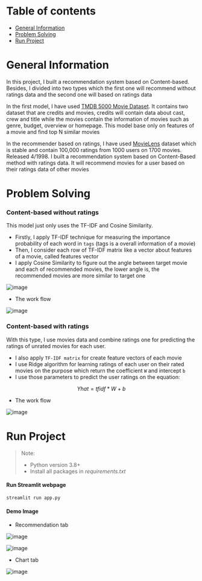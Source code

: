 # Table of contents
* [General Information](#general-information)
* [Problem Solving](#problem-solving)
* [Run Project](#run-project)

# General Information

In this project, I built a recommendation system based on Content-based. Besides, I divided into two types which the first one will recommend without ratings data and the second one will based on ratings data

In the first model, I have used [TMDB 5000 Movie Dataset](https://www.kaggle.com/datasets/tmdb/tmdb-movie-metadata). It contains two dataset that are credits and movies, credits will contain data about cast, crew and title while the movies contain the information of movies such as genre, budget, overview or homepage. This model base only on features of a movie and find top N similar movies

In the recommender based on ratings, I have used [MovieLens](https://grouplens.org/datasets/movielens/) dataset which is stable and contain 100,000 ratings from 1000 users on 1700 movies. Released 4/1998. I built a recommendation system based on Content-Based method with ratings data. It will recommend movies for a user based on their ratings data of other movies

# Problem Solving

### Content-based without ratings

This model just only uses the TF-IDF and Cosine Similarity. 
* Firstly, I apply TF-IDF technique for measuring the importance probability of each word in `tags` (tags is a overall information of a movie)
* Then, I consider each row of TF-IDF matrix like a vector about features of a movie, called features vector
* I apply Cosine Similarity to figure out the angle between target movie and each of recommended movies, the lower angle is, the recommended movies are more similar to target one

![image](https://github.com/Narius2030/Recommendation-System/assets/94912102/a6eb406b-2825-4a59-b907-157ce046a322)



* The work flow

![image](https://github.com/Narius2030/Recommendation-System/assets/94912102/8e791c80-7f1e-4e74-a5ce-f96a15df720c)



### Content-based with ratings

With this type, I use movies data and combine ratings one for predicting the ratings of unrated movies for each user.
 * I also apply `TF-IDF matrix` for create feature vectors of each movie
 * I use Ridge algorithm for learning ratings of each user on their rated movies on the purpose which return the coefficient `W` and intercept `b`
 * I use those parameters to predict the user ratings on the equation:

$$
Yhat = tfidf * W + b
$$

 * The work flow

![image](https://github.com/Narius2030/Recommendation-System/assets/94912102/45cf6054-335b-40e4-9eaa-3135d3d120be)


# Run Project

> Note: 
> * Python version 3.8+
> * Install all packages in *requirements.txt*

#### Run Streamlit webpage
```python
streamlit run app.py
```

#### Demo Image

* Recommendation tab

![image](https://github.com/Narius2030/Recommendation-System/assets/94912102/5fede4fd-2376-42a0-8b21-ffdd5b541e7d)

![image](https://github.com/Narius2030/Recommendation-System/assets/94912102/101c25d1-e3b7-46f1-a80e-decc2587eac9)

* Chart tab

![image](https://github.com/Narius2030/Recommendation-System/assets/94912102/bbc69559-ee1e-40f0-a934-68a290f9f44e)




